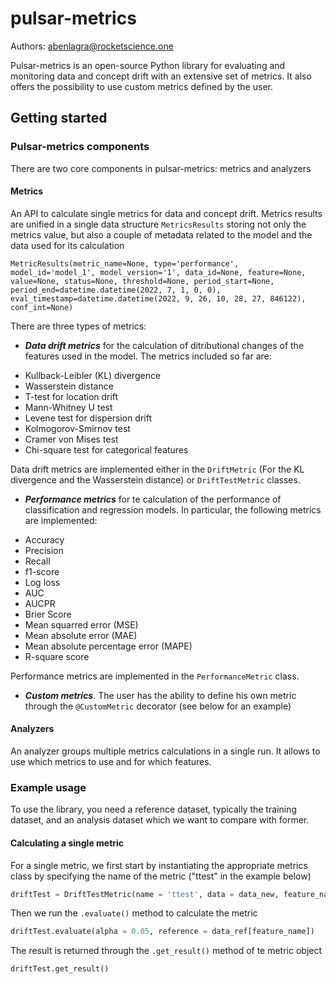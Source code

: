 # pulsar-metrics

Authors: abenlagra@rocketscience.one

Pulsar-metrics is an open-source Python library for evaluating and monitoring data and concept drift with an extensive set of metrics. It also offers the possibility to use custom metrics defined by the user.

## Getting started

### Pulsar-metrics components

There are two core components in pulsar-metrics: metrics and analyzers

#### Metrics
An API to calculate single metrics for data and concept drift. Metrics results are unified in a single data structure `MetricsResults` storing not only the metrics value, but also a couple of metadata related to the model and the data used for its calculation

```
MetricResults(metric_name=None, type='performance', model_id='model_1', model_version='1', data_id=None, feature=None, value=None, status=None, threshold=None, period_start=None, period_end=datetime.datetime(2022, 7, 1, 0, 0), eval_timestamp=datetime.datetime(2022, 9, 26, 10, 28, 27, 846122), conf_int=None)
```

There are three types of metrics:

- ***Data drift metrics*** for the calculation of ditributional changes of the features used in the model. The metrics included so far are:
* Kullback-Leibler (KL) divergence
* Wasserstein distance
* T-test for location drift
* Mann-Whitney U test
* Levene test for dispersion drift
* Kolmogorov-Smirnov test
* Cramer von Mises test
* Chi-square test for categorical features

Data drift metrics are implemented either in the `DriftMetric` (For the KL divergence and the Wasserstein distance) or `DriftTestMetric` classes.

- ***Performance metrics*** for te calculation of the performance of classification and regression models. In particular, the following metrics are implemented:

* Accuracy
* Precision
* Recall
* f1-score
* Log loss
* AUC
* AUCPR
* Brier Score
* Mean squarred error (MSE)
* Mean absolute error (MAE)
* Mean absolute percentage error (MAPE)
* R-square score

Performance metrics are implemented in the `PerformanceMetric` class.

- ***Custom metrics***. The user has the ability to define his own metric through the `@CustomMetric` decorator (see below for an example)
#### Analyzers

An analyzer groups multiple metrics calculations in a single run. It allows to use which metrics to use and for which features.

### Example usage

To use the library, you need a reference dataset, typically the training dataset, and an analysis dataset which we want to compare with former.


#### Calculating a single metric
For a single metric, we first start by instantiating the appropriate metrics class by specifying the name of the metric ("ttest" in the example below)

```python
driftTest = DriftTestMetric(name = 'ttest', data = data_new, feature_name = feature_name)
```
Then we run the `.evaluate()` method to calculate the metric

```python
driftTest.evaluate(alpha = 0.05, reference = data_ref[feature_name])
```

The result is returned through the `.get_result()` method of te metric object

```python
driftTest.get_result()
```
